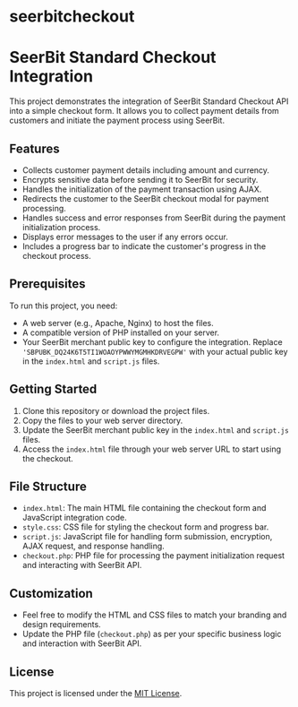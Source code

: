 # seerbitcheckout

# SeerBit Standard Checkout Integration

This project demonstrates the integration of SeerBit Standard Checkout API into a simple checkout form. It allows you to collect payment details from customers and initiate the payment process using SeerBit.

## Features

- Collects customer payment details including amount and currency.
- Encrypts sensitive data before sending it to SeerBit for security.
- Handles the initialization of the payment transaction using AJAX.
- Redirects the customer to the SeerBit checkout modal for payment processing.
- Handles success and error responses from SeerBit during the payment initialization process.
- Displays error messages to the user if any errors occur.
- Includes a progress bar to indicate the customer's progress in the checkout process.

## Prerequisites

To run this project, you need:

- A web server (e.g., Apache, Nginx) to host the files.
- A compatible version of PHP installed on your server.
- Your SeerBit merchant public key to configure the integration. Replace `'SBPUBK_DQ24K6T5TI1WOAOYPWWYMGMHKDRVEGPW'` with your actual public key in the `index.html` and `script.js` files.

## Getting Started

1. Clone this repository or download the project files.
2. Copy the files to your web server directory.
3. Update the SeerBit merchant public key in the `index.html` and `script.js` files.
4. Access the `index.html` file through your web server URL to start using the checkout.

## File Structure

- `index.html`: The main HTML file containing the checkout form and JavaScript integration code.
- `style.css`: CSS file for styling the checkout form and progress bar.
- `script.js`: JavaScript file for handling form submission, encryption, AJAX request, and response handling.
- `checkout.php`: PHP file for processing the payment initialization request and interacting with SeerBit API.

## Customization

- Feel free to modify the HTML and CSS files to match your branding and design requirements.
- Update the PHP file (`checkout.php`) as per your specific business logic and interaction with SeerBit API.

## License

This project is licensed under the [MIT License](LICENSE).

